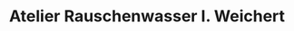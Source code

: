 ---
title: "Atelier Rauschenwasser I. Weichert"
url: /bovenden/atelier-rauschenwasser-i-weichert/
shop: Kunst
---